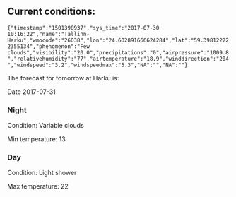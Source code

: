 ## Current conditions: 
 ``` {"timestamp":"1501398937","sys_time":"2017-07-30 10:16:22","name":"Tallinn-Harku","wmocode":"26038","lon":"24.602891666624284","lat":"59.398122222355134","phenomenon":"Few clouds","visibility":"20.0","precipitations":"0","airpressure":"1009.8","relativehumidity":"77","airtemperature":"18.9","winddirection":"204","windspeed":"3.2","windspeedmax":"5.3","NA":"","NA":""} ```

 The forecast for tomorrow at Harku is: 

Date 2017-07-31 

### Night 

Condition: Variable clouds 

Min temperature: 13 

### Day 

Condition: Light shower 

Max temperature: 22 

